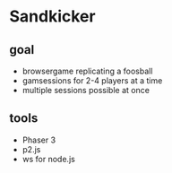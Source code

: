 # Sandkicker

## goal
- browsergame replicating a foosball
- gamsessions for 2-4 players at a time
- multiple sessions possible at once

## tools
- Phaser 3
- p2.js
- ws for node.js